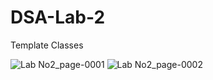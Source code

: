 # DSA-Lab-2
Template Classes

![Lab No2_page-0001](https://user-images.githubusercontent.com/73307548/183740044-5209c437-ad3d-42ce-8aaf-a60729dd7ace.jpg)
![Lab No2_page-0002](https://user-images.githubusercontent.com/73307548/183740064-32b5ac16-6e60-40bc-8ea1-e7db0dbe7384.jpg)
